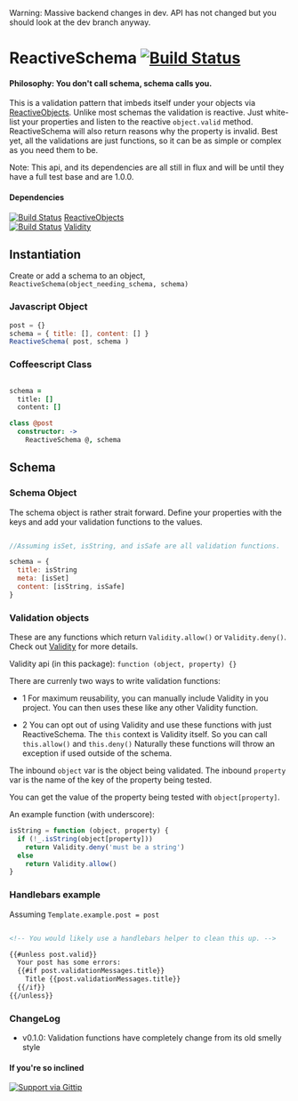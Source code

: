 Warning: Massive backend changes in dev. API has not changed but you should look at the dev branch anyway.


ReactiveSchema [![Build Status](https://travis-ci.org/Meteor-Reaction/meteor-reactive-schema.png)](https://travis-ci.org/Meteor-Reaction/meteor-reactive-schema)
======================

#### Philosophy: You don't call schema, schema calls you. 
This is a validation pattern that imbeds itself under your objects via [ReactiveObjects](https://github.com/CMToups/meteor-reactive-objects).
Unlike most schemas the validation is reactive. 
Just white-list your properties and listen to the reactive `object.valid` method. 
ReactiveSchema will also return reasons why the property is invalid. 
Best yet, all the validations are just functions, so it can be as simple or complex as you need them to be.

Note: This api, and its dependencies are all still in flux and will be until they have a full test base and are 1.0.0. 

####  Dependencies
[![Build Status](https://travis-ci.org/Meteor-Reaction/meteor-reactive-objects.png)](https://travis-ci.org/Meteor-Reaction/meteor-reactive-objects)
[ReactiveObjects](https://github.com/Meteor-Reaction/meteor-reactive-objects)
<br>
[![Build Status](https://travis-ci.org/Meteor-Reaction/meteor-validity.png)](https://travis-ci.org/Meteor-Reaction/meteor-validity)
[Validity](https://github.com/Meteor-Reaction/meteor-validity) 

## Instantiation

Create or add a schema to an object, `ReactiveSchema(object_needing_schema, schema)`

### Javascript Object
```javascript
post = {}
schema = { title: [], content: [] }
ReactiveSchema( post, schema )
```

### Coffeescript Class
```coffee

schema =
  title: []
  content: []

class @post  
  constructor: -> 
    ReactiveSchema @, schema
```

## Schema

### Schema Object

The schema object is rather strait forward. 
Define your properties with the keys and add your validation functions to the values.

```javascript

//Assuming isSet, isString, and isSafe are all validation functions.

schema = {
  title: isString
  meta: [isSet]
  content: [isString, isSafe]
}
```
### Validation objects

These are any functions which return `Validity.allow()` or `Validity.deny()`. 
Check out [Validity](https://github.com/CMToups/meteor-validity)  for more details.

Validity api (in this package): `function (object, property) {}`

There are currenly two ways to write validation functions:

* 1 For maximum reusability, you can manually include Validity in you project. 
  You can then uses these like any other Validity function.

* 2 You can opt out of using Validity and use these functions with just ReactiveSchema.
  The `this` context is Validity itself. So you can call `this.allow()` and `this.deny()`
  Naturally these functions will throw an exception if used outside of the schema.


The inbound `object` var is the object being validated.
The inbound `property` var is the name of the key of the property being tested.

You can get the value of the property being tested with `object[property]`.

An example function (with underscore):
```javascript
isString = function (object, property) {
  if (!_.isString(object[property])) 
    return Validity.deny('must be a string')
  else
    return Validity.allow()
}
```

### Handlebars example
Assuming `Template.example.post = post`
```html

<!-- You would likely use a handlebars helper to clean this up. -->

{{#unless post.valid}}
  Your post has some errors:
  {{#if post.validationMessages.title}}
    Title {{post.validationMessages.title}}
  {{/if}}
{{/unless}}

```

### ChangeLog

* v0.1.0: Validation functions have completely change from its old smelly style

#### If you're so inclined
[![Support via Gittip](https://rawgithub.com/twolfson/gittip-badge/0.1.0/dist/gittip.png)](https://www.gittip.com/cmtoups/)



